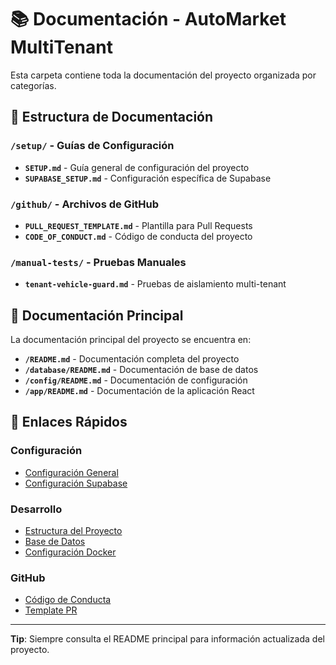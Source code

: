 # 📚 Documentación - AutoMarket MultiTenant

Esta carpeta contiene toda la documentación del proyecto organizada por categorías.

## 📁 Estructura de Documentación

### `/setup/` - Guías de Configuración
- **`SETUP.md`** - Guía general de configuración del proyecto
- **`SUPABASE_SETUP.md`** - Configuración específica de Supabase

### `/github/` - Archivos de GitHub
- **`PULL_REQUEST_TEMPLATE.md`** - Plantilla para Pull Requests
- **`CODE_OF_CONDUCT.md`** - Código de conducta del proyecto

### `/manual-tests/` - Pruebas Manuales
- **`tenant-vehicle-guard.md`** - Pruebas de aislamiento multi-tenant

## 📖 Documentación Principal

La documentación principal del proyecto se encuentra en:
- **`/README.md`** - Documentación completa del proyecto
- **`/database/README.md`** - Documentación de base de datos
- **`/config/README.md`** - Documentación de configuración
- **`/app/README.md`** - Documentación de la aplicación React

## 🚀 Enlaces Rápidos

### Configuración
- [Configuración General](./setup/SETUP.md)
- [Configuración Supabase](./setup/SUPABASE_SETUP.md)

### Desarrollo
- [Estructura del Proyecto](../README.md#estructura-del-proyecto-limpia)
- [Base de Datos](../database/README.md)
- [Configuración Docker](../config/README.md)

### GitHub
- [Código de Conducta](./github/CODE_OF_CONDUCT.md)
- [Template PR](./github/PULL_REQUEST_TEMPLATE.md)

---
**Tip**: Siempre consulta el README principal para información actualizada del proyecto.